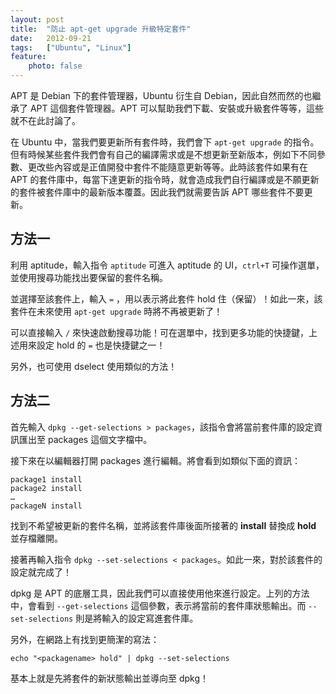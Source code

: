 ```yaml
---
layout: post
title:  "防止 apt-get upgrade 升級特定套件"
date:   2012-09-21
tags:   ["Ubuntu", "Linux"]
feature:
    photo: false
---
```


APT 是 Debian 下的套件管理器，Ubuntu 衍生自 Debian，因此自然而然的也繼承了 APT 這個套件管理器。APT 可以幫助我們下載、安裝或升級套件等等，這些就不在此討論了。

在 Ubuntu 中，當我們要更新所有套件時，我們會下 `apt-get upgrade` 的指令。但有時候某些套件我們會有自己的編譯需求或是不想更新至新版本，例如下不同參數、更改些內容或是正值開發中套件不能隨意更新等等。此時該套件如果有在 APT 的套件庫中，每當下達更新的指令時，就會造成我們自行編譯或是不願更新的套件被套件庫中的最新版本覆蓋。因此我們就需要告訴 APT 哪些套件不要更新。

## 方法一

利用 aptitude，輸入指令 `aptitude` 可進入 aptitude 的 UI，`ctrl+T` 可操作選單，並使用搜尋功能找出要保留的套件名稱。

並選擇至該套件上，輸入 `=` ，用以表示將此套件 hold 住（保留）！如此一來，該套件在未來使用 `apt-get upgrade` 時將不再被更新了！

可以直接輸入 `/` 來快速啟動搜尋功能！可在選單中，找到更多功能的快捷鍵，上述用來設定 hold 的 `=` 也是快捷鍵之一！

另外，也可使用 dselect 使用類似的方法！

## 方法二

首先輸入 `dpkg --get-selections > packages`，該指令會將當前套件庫的設定資訊匯出至 packages 這個文字檔中。

接下來在以編輯器打開 packages 進行編輯。將會看到如類似下面的資訊：

```
package1 install
package2 install
…
packageN install
```

找到不希望被更新的套件名稱，並將該套件庫後面所接著的 **install** 替換成 **hold** 並存檔離開。

接著再輸入指令 `dpkg --set-selections < packages`。如此一來，對於該套件的設定就完成了！

dpkg 是 APT 的底層工具，因此我們可以直接使用他來進行設定。上列的方法中，會看到 `--get-selections` 這個參數，表示將當前的套件庫狀態輸出。而 `--set-selections` 則是將輸入的設定寫進套件庫。

另外，在網路上有找到更簡潔的寫法：

`echo "<packagename> hold" | dpkg --set-selections`

基本上就是先將套件的新狀態輸出並導向至 dpkg！
